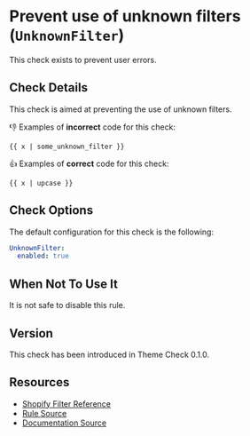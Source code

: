 # Prevent use of unknown filters (`UnknownFilter`)

This check exists to prevent user errors.

## Check Details

This check is aimed at preventing the use of unknown filters.

:-1: Examples of **incorrect** code for this check:

```liquid
{{ x | some_unknown_filter }}
```

:+1: Examples of **correct** code for this check:

```liquid
{{ x | upcase }}
```

## Check Options

The default configuration for this check is the following:

```yaml
UnknownFilter:
  enabled: true
```

## When Not To Use It

It is not safe to disable this rule.

## Version

This check has been introduced in Theme Check 0.1.0.

## Resources

- [Shopify Filter Reference](https://shopify.dev/docs/themes/liquid/reference/filters)
- [Rule Source][codesource]
- [Documentation Source][docsource]

[codesource]: /lib/platformos_check/checks/unknown_filter.rb
[docsource]: /docs/checks/unknown_filter.md
